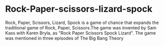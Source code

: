 # Rock-Paper-scissors-lizard-spock
Rock, Paper, Scissors, Lizard, Spock is a game of chance that expands the traditional game of Rock, Paper, Scissors.The game was invented by Sam Kass with Karen Bryla, as "Rock Paper Scissors Spock Lizard". The game was mentioned in three episodes of The Big Bang Theory
